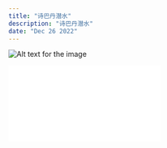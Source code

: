 ```yaml
---
title: "诗巴丹潜水"
description: "诗巴丹潜水"
date: "Dec 26 2022"
---
```


![Alt text for the image](./my-image.jpg)

<div class="youtube-container">
  <iframe src="//www.youtube.com/embed/280JHkNLtBI" frameborder="0" allowfullscreen class="youtube-video"></iframe>
</div>
